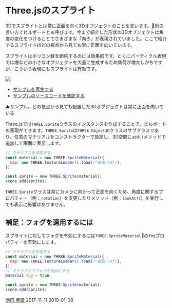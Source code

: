 # Three.jsのスプライト

3Dでスプライトとは常に正面を向く3Dオブジェクトのことを言います。別の言い方でビルボードとも呼びます。今まで紹介した形状の3Dオブジェクトは角度の変化をつけることでさまざまな「向き」が表現されていました。ここで紹介するスプライトはどの視点から見ても常に正面を向いています。

スプライトはポリゴン数を節約するのには効果的です。とくにパーティクル表現では煙などの小さなオブジェクトを大量に生成するため負荷が増大しがちですが、こういう表現にもスプライトは有効です。


![](../imgs/sprite.png)

- [サンプルを再生する](https://ics-creative.github.io/tutorial-three/samples/sprite.html)
- [サンプルのソースコードを確認する](../samples/sprite.html)



▲サンプル。どの視点から見ても配置した3Dオブジェクトは常に正面を向いている


Three.jsでは`THREE.Sprite`クラスのインスタンスを作成することで、ビルボードの表現ができます。`THREE.Sprite`は`THREE.Object3D`クラスのサブクラスであり、任意のマテリアルをコンストラクターで設定し、3D空間に`add()`メソッドで追加して画面に表示します。

```js
// マテリアルを作成する
const material = new THREE.SpriteMaterial({
  map: new THREE.TextureLoader().load(/*画像パス*/),
});

const sprite = new THREE.Sprite(material);
scene.add(sprite);
```

`THREE.Sprite`クラスは常にカメラに向かって正面を向くため、角度に関するプロパティー（例：`rotation`）を変更したりメソッド（例：`lookAt()`）を実行しても表示に影響はありません。

## 補足：フォグを適用するには

スプライトに対してフォグを有効にするには`THREE.SpriteMaterial`の`fog`プロパティーを有効にします。

```js
// マテリアルを作成する
const material = new THREE.SpriteMaterial({
  map: new THREE.TextureLoader().load(/*画像パス*/),
});
// マテリアルでフォグを有効にする
material.fog = true;

const sprite = new THREE.Sprite(material);
scene.add(sprite);
```


<article-author>[池田 泰延](https://twitter.com/clockmaker)</article-author>
<article-date-published>2017-11-11</article-date-published>
<article-date-modified>2019-01-08</article-date-modified>
